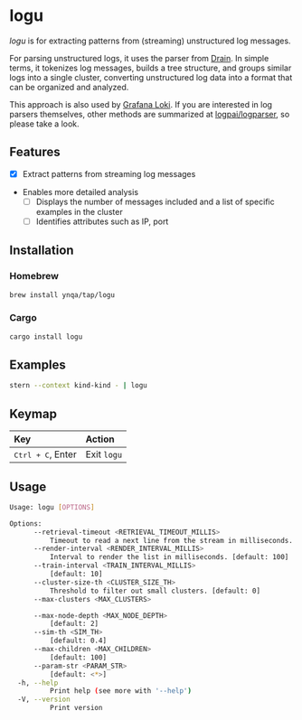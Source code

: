 # logu

*logu* is for extracting patterns from (streaming) unstructured log messages.

For parsing unstructured logs, it uses the parser from
[Drain](https://github.com/logpai/Drain3).
In simple terms, it tokenizes log messages,
builds a tree structure, and groups similar logs into a single cluster,
converting unstructured log data into a format that can be organized and analyzed.

This approach is also used by
[Grafana Loki](https://github.com/grafana/loki/tree/v3.0.0/pkg/pattern/drain).
If you are interested in log parsers themselves,
other methods are summarized at
[logpai/logparser](https://github.com/logpai/logparser),
so please take a look.

## Features

- [x] Extract patterns from streaming log messages
- Enables more detailed analysis
  - [ ] Displays the number of messages included
        and a list of specific examples in the cluster
  - [ ] Identifies attributes such as IP, port

## Installation

### Homebrew

```bash
brew install ynqa/tap/logu
```

### Cargo

```bash
cargo install logu
```

## Examples

```bash
stern --context kind-kind - | logu
```

## Keymap

| Key                        | Action
| :-                         | :-
| <kbd>Ctrl + C</kbd>, Enter | Exit `logu`

## Usage

```bash
Usage: logu [OPTIONS]

Options:
      --retrieval-timeout <RETRIEVAL_TIMEOUT_MILLIS>
          Timeout to read a next line from the stream in milliseconds. [default: 10]
      --render-interval <RENDER_INTERVAL_MILLIS>
          Interval to render the list in milliseconds. [default: 100]
      --train-interval <TRAIN_INTERVAL_MILLIS>
          [default: 10]
      --cluster-size-th <CLUSTER_SIZE_TH>
          Threshold to filter out small clusters. [default: 0]
      --max-clusters <MAX_CLUSTERS>

      --max-node-depth <MAX_NODE_DEPTH>
          [default: 2]
      --sim-th <SIM_TH>
          [default: 0.4]
      --max-children <MAX_CHILDREN>
          [default: 100]
      --param-str <PARAM_STR>
          [default: <*>]
  -h, --help
          Print help (see more with '--help')
  -V, --version
          Print version
```
